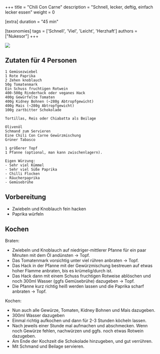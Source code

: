 +++
title = "Chili Con Carne"
description = "Schnell, lecker, deftig, einfach lecker essen"
weight = 0

[extra]
duration = "45 min"

[taxonomies]
tags = ['Schnell', 'Viel', 'Leicht', 'Herzhaft']
authors = ["Nukesor"]
+++

<div class="image" alt="Chili_con_Carne">
    <img src="/kochen/Chili_con_Carne.jpg" style="width:auto;"></img>
</div>

## Zutaten für 4 Personen

```
1 Gemüsezwiebel
1 Rote Paprika
2 Zehen knoblauch
50g Tomatenmark
Ein Schuss fruchtigen Rotwein
400-500g Rinderhack oder veganes Hack
400g Gewürfelte Tomaten
400g Kidney Bohnen (~280g Abtropfgewicht)
400g Mais (~280g Abtropfgewicht)
100g zartbitter Schokolade

Tortillas, Reis oder Chiabatta als Beilage

Olivenöl
Schmand zum Servieren
Eine Chili Con Carne Gewürzmischung
Grüner Tabasco

1 größerer Topf
1 Pfanne (optional, man kann zwischenlagern).

Eigen Würzung:
- Sehr viel Kümmel
- Sehr viel Süße Paprika
- Chilli Flocken
- Räucherpaprika
- Gemüsebrühe
```

## Vorbereitung

- Zwiebeln und Knoblauch fein hacken
- Paprika würfeln

## Kochen

Braten:

- Zwiebeln und Knoblauch auf niedriger-mittlerer Pfanne für ein paar Minuten mit dem Öl andünsten -> Topf.
- Das Tomatenmark vorsichtig unter viel rühren anbraten -> Topf.
- Das Hack in der Pfanne mit der Gewürzmischung bestreuen auf etwas hoher Flamme anbraten, bis es krümelig/durch ist.
- Das Hack dann mit einem Schuss fruchtigen Rotweise ablöschen und noch 300ml Wasser (ggfs Gemüsebrühe) dazugeben -> Topf.
- Die Pfanne kurz richtig heiß werden lassen und die Paprika scharf anbraten -> Topf.

Kochen:

- Nun auch alle Gewürze, Tomaten, Kidney Bohnen und Mais dazugeben.
- 300ml Wasser dazugeben
- Einmal richtig aufkochen und dann für 2-3 Stunden köcheln lassen.
- Nach jeweils einer Stunde mal aufmachen und abschmecken.
  Wenn noch Gewürze fehlen, nachwürzen und ggfs. noch etwas Rotwein dazugeben.
- Am Ende der Kochzeit die Schokolade hinzugeben, und gut verrühren.
- Mit Schmand und Beilage servieren.
